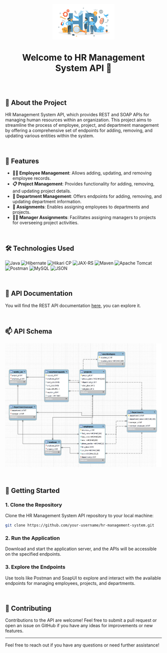 <div align="center">

  <img src="1628230518905.jfif" alt="logo" width="200" height="auto" />
  <h1>Welcome to HR Management System API 👋</h1>
</div>

<br />  
<br>

<!-- About the Project -->
## :star2: About the Project

HR Management System API, which provides REST and SOAP APIs for managing human resources within an organization. This project aims to streamline the process of employee, project, and department management by offering a comprehensive set of endpoints for adding, removing, and updating various entities within the system.

<br>

<!-- Features -->
## :dart: Features

- **👨‍💼 Employee Management**: Allows adding, updating, and removing employee records.
- **📋 Project Management**: Provides functionality for adding, removing, and updating project details.
- **🏢 Department Management**: Offers endpoints for adding, removing, and updating department information.
- **📝 Assignments**: Enables assigning employees to departments and projects.
- **👩‍💼 Manager Assignments**: Facilitates assigning managers to projects for overseeing project activities.

<br>

<!-- TechStack -->
## 🛠️ Technologies Used

![Java](https://img.shields.io/badge/java-%23ED8B00.svg?style=for-the-badge&logo=openjdk&logoColor=white)
![Hibernate](https://img.shields.io/badge/Hibernate-59666C?style=for-the-badge&logo=Hibernate&logoColor=white)
![Hikari CP](https://img.shields.io/badge/Hikari%20CP-blue?style=for-the-badge&logo=java&logoColor=white)
![JAX-RS](https://img.shields.io/badge/JAX--RS-red?style=for-the-badge&logo=eclipse)
![Maven](https://img.shields.io/badge/Maven-orange?style=for-the-badge&logo=apache)
![Apache Tomcat](https://img.shields.io/badge/apache%20tomcat-%23F8DC75.svg?style=for-the-badge&logo=apache-tomcat&logoColor=black)
![Postman](https://img.shields.io/badge/Postman-FF6C37?style=for-the-badge&logo=postman&logoColor=white)
![MySQL](https://img.shields.io/badge/mysql-4479A1.svg?style=for-the-badge&logo=mysql&logoColor=white)
![JSON](https://img.shields.io/badge/JSON-orange?style=for-the-badge&logo=json)

<br>


## 📖 API Documentation

You will find the REST API documentation [here](https://documenter.getpostman.com/view/18975848/2sA3BhduVn), you can explore it.

<br>

## 📫 API Schema

![Schema](https://github.com/Mohamed-Adel2/HR-REST-SOAP-Web-Service/blob/main/API%20schema.JPG)

<br>

<!-- Getting Started -->
## 	:toolbox: Getting Started

### 1. Clone the Repository

Clone the HR Management System API repository to your local machine:

```sh
git clone https://github.com/your-username/hr-management-system.git
```
### 2. Run the Application

Download and start the application server, and the APIs will be accessible on the specified endpoints.

### 3. Explore the Endpoints

Use tools like Postman and SoapUI to explore and interact with the available endpoints for managing employees, projects, and departments.

<br>

## :wave: Contributing

Contributions to the API are welcome! Feel free to submit a pull request or open an issue on GitHub if you have any ideas for improvements or new features.

---

Feel free to reach out if you have any questions or need further assistance!
